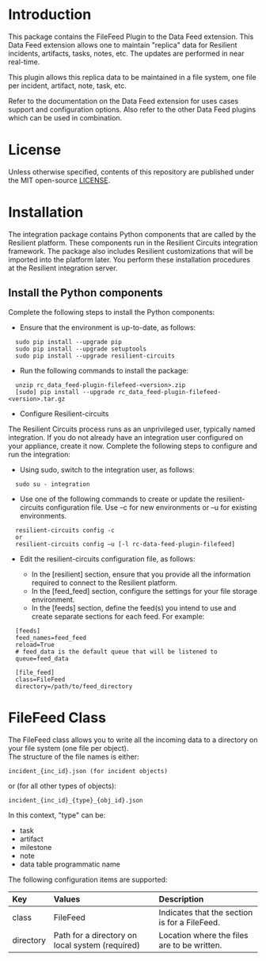 # Introduction
This package contains the FileFeed Plugin to the Data Feed extension.  This Data Feed extension allows one to maintain "replica" data for Resilient incidents, artifacts, tasks, notes, etc.  The updates are performed in near real-time.

This plugin allows this replica data to be maintained in a file system, one file per incident, artifact, note, task, etc.

Refer to the documentation on the Data Feed extension for uses cases support and configuration options. Also refer to the other Data Feed plugins which can be used in combination.

  
# License

Unless otherwise specified, contents of this repository are published under the MIT open-source
[LICENSE](LICENSE).

# Installation
  The integration package contains Python components that are called by the Resilient platform. These components run in the Resilient Circuits integration framework. The package also includes Resilient customizations that will be imported into the platform later.
  You perform these installation procedures at the Resilient integration server.
  
## Install the Python components
  Complete the following steps to install the Python components:
* Ensure that the environment is up-to-date, as follows:
```
  sudo pip install --upgrade pip
  sudo pip install --upgrade setuptools
  sudo pip install --upgrade resilient-circuits
```  
*	Run the following commands to install the package:
```
  unzip rc_data_feed-plugin-filefeed-<version>.zip
  [sudo] pip install --upgrade rc_data_feed-plugin-filefeed-<version>.tar.gz
```  
*	Configure Resilient-circuits

  The Resilient Circuits process runs as an unprivileged user, typically named integration. If you do not already have an integration user configured on your appliance, create it now. 
  Complete the following steps to configure and run the integration:
*	Using sudo, switch to the integration user, as follows:

`  sudo su - integration`
*	Use one of the following commands to create or update the resilient-circuits configuration file. Use –c for new environments or –u for existing environments.
```
  resilient-circuits config -c
  or
  resilient-circuits config –u [-l rc-data-feed-plugin-filefeed]
```
*	Edit the resilient-circuits configuration file, as follows:
    
     - In the [resilient] section, ensure that you provide all the information required to connect to the Resilient platform.
     - In the [feed_feed] section, configure the settings for your file storage environment.
     - In the [feeds] section, define the feed(s) you intend to use and create separate sections for each feed. For example:
```
  [feeds]
  feed_names=feed_feed
  reload=True
  # feed_data is the default queue that will be listened to
  queue=feed_data
  
  [file_feed]
  class=FileFeed
  directory=/path/to/feed_directory
```

# FileFeed Class
The FileFeed class allows you to write all the incoming data to a directory on your file system (one file per object).  
The structure of the file names is either:

    incident_{inc_id}.json (for incident objects)
or (for all other types of objects):

    incident_{inc_id}_{type}_{obj_id}.json 
    
In this context, "type" can be:

* task
* artifact
* milestone
* note
* data table programmatic name
    
The following configuration items are supported:

| Key | Values | Description |
| :-- | :----- | :---------- |
| class | FileFeed | Indicates that the section is for a FileFeed.
| directory | Path for a directory on local system (required)	| Location where the files are to be written. |
